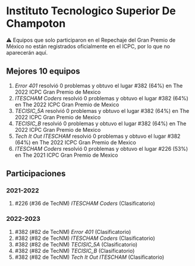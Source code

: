 # Instituto Tecnologico Superior De Champoton

:warning: Equipos que solo participaron en el Repechaje del Gran Premio de México no están registrados oficialmente en el ICPC, por lo que no aparecerán aquí.

## Mejores 10 equipos

1. _Error 401_ resolvió 0 problemas y obtuvo el lugar #382 (64%) en The 2022 ICPC Gran Premio de Mexico
1. _ITESCHAM Coders_ resolvió 0 problemas y obtuvo el lugar #382 (64%) en The 2022 ICPC Gran Premio de Mexico
1. _TECISIC_5A_ resolvió 0 problemas y obtuvo el lugar #382 (64%) en The 2022 ICPC Gran Premio de Mexico
1. _TECISIC_B_ resolvió 0 problemas y obtuvo el lugar #382 (64%) en The 2022 ICPC Gran Premio de Mexico
1. _Tech It Out ITESCHAM_ resolvió 0 problemas y obtuvo el lugar #382 (64%) en The 2022 ICPC Gran Premio de Mexico
1. _ITESCHAM Coders_ resolvió 0 problemas y obtuvo el lugar #226 (53%) en The 2021 ICPC Gran Premio de Mexico

## Participaciones

### 2021-2022

1. #226 (#36 de TecNM) _ITESCHAM Coders_ (Clasificatorio)

### 2022-2023

1. #382 (#82 de TecNM) _Error 401_ (Clasificatorio)
1. #382 (#82 de TecNM) _ITESCHAM Coders_ (Clasificatorio)
1. #382 (#82 de TecNM) _TECISIC_5A_ (Clasificatorio)
1. #382 (#82 de TecNM) _TECISIC_B_ (Clasificatorio)
1. #382 (#82 de TecNM) _Tech It Out ITESCHAM_ (Clasificatorio)



